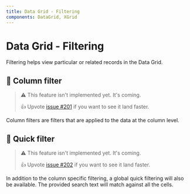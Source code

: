 ```yaml
---
title: Data Grid - Filtering
components: DataGrid, XGrid
---
```


# Data Grid - Filtering

<p class="description">Filtering helps view particular or related records in the Data Grid.</p>

## 🚧 Column filter

> ⚠️ This feature isn't implemented yet. It's coming.
>
> 👍 Upvote [issue #201](https://github.com/mui-org/material-ui-x/issues/201) if you want to see it land faster.

Column filters are filters that are applied to the data at the column level.

## 🚧 Quick filter

> ⚠️ This feature isn't implemented yet. It's coming.
>
> 👍 Upvote [issue #202](https://github.com/mui-org/material-ui-x/issues/202) if you want to see it land faster.

In addition to the column specific filtering, a global quick filtering will also be available.
The provided search text will match against all the cells.
